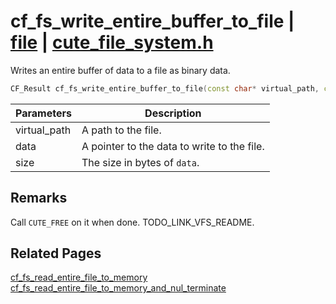 # cf_fs_write_entire_buffer_to_file | [file](https://github.com/RandyGaul/cute_framework/blob/master/docs/file_readme.md) | [cute_file_system.h](https://github.com/RandyGaul/cute_framework/blob/master/include/cute_file_system.h)

Writes an entire buffer of data to a file as binary data.

```cpp
CF_Result cf_fs_write_entire_buffer_to_file(const char* virtual_path, const void* data, size_t size);
```

Parameters | Description
--- | ---
virtual_path | A path to the file.
data | A pointer to the data to write to the file.
size | The size in bytes of `data`.

## Remarks

Call `CUTE_FREE` on it when done. TODO_LINK_VFS_README.

## Related Pages

[cf_fs_read_entire_file_to_memory](https://github.com/RandyGaul/cute_framework/blob/master/docs/file/cf_fs_read_entire_file_to_memory.md)  
[cf_fs_read_entire_file_to_memory_and_nul_terminate](https://github.com/RandyGaul/cute_framework/blob/master/docs/file/cf_fs_read_entire_file_to_memory_and_nul_terminate.md)  
